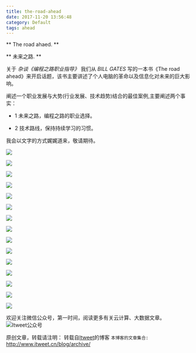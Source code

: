 ```yaml
---
title: the-road-ahead
date: 2017-11-20 13:56:48
category: Default
tags: ahead
---
```

** The road ahaed. **

** 未来之路. **

关于 *杂谈《编程之路职业指导》* 我们从 *BILL GATES* 写的一本书《The road ahead》来开启话题，该书主要讲述了个人电脑的革命以及信息化对未来的巨大影响。

阐述一个职业发展与大势(行业发展、技术趋势)结合的最佳案例,主要阐述两个事实：

* 1 未来之路，编程之路的职业选择。

* ​2 技术路线，保持持续学习的习惯。

我会以文字的方式娓娓道来，敬请期待。

![](https://github.com/itweet/labs/raw/master/startup/img/the-road-ahead/01.jpg)

![](https://github.com/itweet/labs/raw/master/startup/img/the-road-ahead/02.jpg)

![](https://github.com/itweet/labs/raw/master/startup/img/the-road-ahead/03.jpg)

![](https://github.com/itweet/labs/raw/master/startup/img/the-road-ahead/04.jpg)

![](https://github.com/itweet/labs/raw/master/startup/img/the-road-ahead/05.jpg)

![](https://github.com/itweet/labs/raw/master/startup/img/the-road-ahead/06.jpg)

![](https://github.com/itweet/labs/raw/master/startup/img/the-road-ahead/07.jpg)

![](https://github.com/itweet/labs/raw/master/startup/img/the-road-ahead/08.jpg)

![](https://github.com/itweet/labs/raw/master/startup/img/the-road-ahead/09.jpg)

![](https://github.com/itweet/labs/raw/master/startup/img/the-road-ahead/10.jpg)

![](https://github.com/itweet/labs/raw/master/startup/img/the-road-ahead/11.jpg)

![](https://github.com/itweet/labs/raw/master/startup/img/the-road-ahead/12.jpg)

![](https://github.com/itweet/labs/raw/master/startup/img/the-road-ahead/13.jpg)

![](https://github.com/itweet/labs/raw/master/startup/img/the-road-ahead/14.jpg)

![](https://github.com/itweet/labs/raw/master/startup/img/the-road-ahead/15.jpg)

欢迎关注微信公众号，第一时间，阅读更多有关云计算、大数据文章。
![Itweet公众号](https://github.com/itweet/labs/raw/master/common/img/weixin_public.gif)

原创文章，转载请注明： 转载自[Itweet](http://www.itweet.cn)的博客
`本博客的文章集合:` http://www.itweet.cn/blog/archive/
